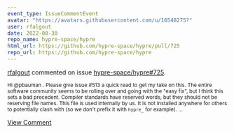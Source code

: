 ```yaml
---
event_type: IssueCommentEvent
avatar: "https://avatars.githubusercontent.com/u/16548275?"
user: rfalgout
date: 2022-08-30
repo_name: hypre-space/hypre
html_url: https://github.com/hypre-space/hypre/pull/725
repo_url: https://github.com/hypre-space/hypre
---
```


<a href='https://github.com/rfalgout' target='_blank'>rfalgout</a> commented on issue <a href='https://github.com/hypre-space/hypre/pull/725' target='_blank'>hypre-space/hypre#725</a>.

<small>Hi @pbauman .  Please give issue #513 a quick read to get my take on this.  The entire software community seems to be rolling over and going with the "easy fix", but I think this sets a bad precedent.  Compiler standards have reserved words, but they should not be reserving file names.  This file is used internally by us.  It is not installed anywhere for others to potentially clash with (so we don't prefix it with `hypre_` for example)....</small>

<a href='https://github.com/hypre-space/hypre/pull/725' target='_blank'>View Comment</a>